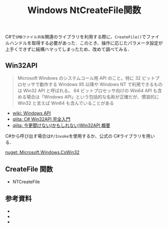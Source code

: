 ﻿---
title: Windows NtCreateFile関数
category: Misc
tags:
  - Windows
  - WinAPI
id: 3c4a7d99-cb3b-4487-bb2c-61ec581f605a
---

C#で`SMBファイル共有`関連のライブラリを利用する際に、`CreateFile()`でファイルハンドルを取得する必要があった．このとき、操作に応じたパラメータ設定が上手くできずに結構ハマってしまったため、改めて調べてみる．

## Win32API

> Microsoft Windows のシステムコール用 API のこと。特に 32 ビットプロセッサで動作する Windows 95 以降や Windows NT で利用できるものは Win32 API と呼ばれる。
> 64 ビットプロセッサ向けの Win64 API も含める場合は「Windows API」という包括的な名称が正確だが、慣習的に Win32 と言えば Win64 も含んでいることがある

- [wiki: Windows API](https://ja.wikipedia.org/wiki/Windows_API)
- [qiita: C# Win32API 完全入門](https://qiita.com/nekotadon/items/f376d17de85dfb84fbd5)
- [qiita: 今更聞けない(かもしれない)Win32API 概要](https://qiita.com/kamikawa_m/items/061dc6d7fbcf95cf7ed0)

C#から呼び出す場合は`P/Invoke`を使用するか、公式の C#ライブラリを用いる．

[nuget: Microsoft.Windows.CsWin32](https://www.nuget.org/packages/Microsoft.Windows.CsWin32)

## CreateFile 関数

- NTCreateFile

##

## 参考資料

- []()
- []()
- []()
